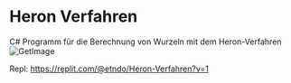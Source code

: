 # Heron Verfahren
C# Programm für die Berechnung von Wurzeln mit dem Heron-Verfahren
![GetImage](https://user-images.githubusercontent.com/113312608/222750286-a1c0cd6c-8c23-4e43-be19-a169e7692faa.png)

Repl: https://replit.com/@etndo/Heron-Verfahren?v=1
